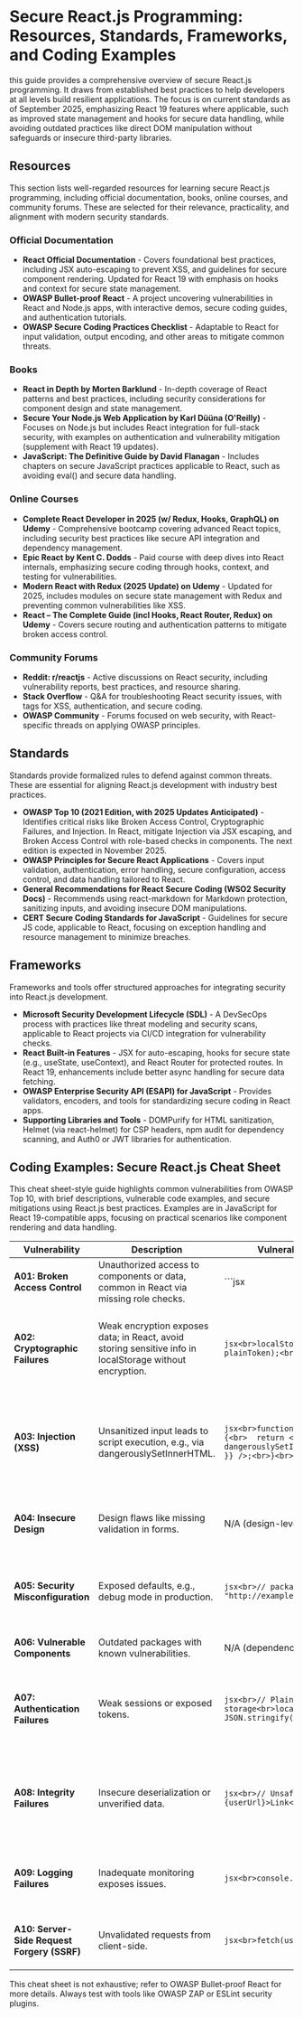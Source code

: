 # Secure React.js Programming: Resources, Standards, Frameworks, and Coding Examples

this guide provides a comprehensive overview of secure React.js programming. It draws from established best practices to help developers at all levels build resilient applications. The focus is on current standards as of September 2025, emphasizing React 19 features where applicable, such as improved state management and hooks for secure data handling, while avoiding outdated practices like direct DOM manipulation without safeguards or insecure third-party libraries.

## Resources

This section lists well-regarded resources for learning secure React.js programming, including official documentation, books, online courses, and community forums. These are selected for their relevance, practicality, and alignment with modern security standards.

### Official Documentation
- **React Official Documentation** - Covers foundational best practices, including JSX auto-escaping to prevent XSS, and guidelines for secure component rendering. Updated for React 19 with emphasis on hooks and context for secure state management.
- **OWASP Bullet-proof React** - A project uncovering vulnerabilities in React and Node.js apps, with interactive demos, secure coding guides, and authentication tutorials.
- **OWASP Secure Coding Practices Checklist** - Adaptable to React for input validation, output encoding, and other areas to mitigate common threats.
### Books
- **React in Depth by Morten Barklund** - In-depth coverage of React patterns and best practices, including security considerations for component design and state management.
- **Secure Your Node.js Web Application by Karl Düüna (O'Reilly)** - Focuses on Node.js but includes React integration for full-stack security, with examples on authentication and vulnerability mitigation (supplement with React 19 updates).
- **JavaScript: The Definitive Guide by David Flanagan** - Includes chapters on secure JavaScript practices applicable to React, such as avoiding eval() and secure data handling.
### Online Courses
- **Complete React Developer in 2025 (w/ Redux, Hooks, GraphQL) on Udemy** - Comprehensive bootcamp covering advanced React topics, including security best practices like secure API integration and dependency management.
- **Epic React by Kent C. Dodds** - Paid course with deep dives into React internals, emphasizing secure coding through hooks, context, and testing for vulnerabilities.
- **Modern React with Redux (2025 Update) on Udemy** - Updated for 2025, includes modules on secure state management with Redux and preventing common vulnerabilities like XSS.
- **React – The Complete Guide (incl Hooks, React Router, Redux) on Udemy** - Covers secure routing and authentication patterns to mitigate broken access control.
### Community Forums
- **Reddit: r/reactjs** - Active discussions on React security, including vulnerability reports, best practices, and resource sharing.
- **Stack Overflow** - Q&A for troubleshooting React security issues, with tags for XSS, authentication, and secure coding.
- **OWASP Community** - Forums focused on web security, with React-specific threads on applying OWASP principles.
## Standards

Standards provide formalized rules to defend against common threats. These are essential for aligning React.js development with industry best practices.

- **OWASP Top 10 (2021 Edition, with 2025 Updates Anticipated)** - Identifies critical risks like Broken Access Control, Cryptographic Failures, and Injection. In React, mitigate Injection via JSX escaping, and Broken Access Control with role-based checks in components. The next edition is expected in November 2025.
- **OWASP Principles for Secure React Applications** - Covers input validation, authentication, error handling, secure configuration, access control, and data handling tailored to React.
- **General Recommendations for React Secure Coding (WSO2 Security Docs)** - Recommends using react-markdown for Markdown protection, sanitizing inputs, and avoiding insecure DOM manipulations.
- **CERT Secure Coding Standards for JavaScript** - Guidelines for secure JS code, applicable to React, focusing on exception handling and resource management to minimize breaches.

## Frameworks

Frameworks and tools offer structured approaches for integrating security into React.js development.

- **Microsoft Security Development Lifecycle (SDL)** - A DevSecOps process with practices like threat modeling and security scans, applicable to React projects via CI/CD integration for vulnerability checks.
- **React Built-in Features** - JSX for auto-escaping, hooks for secure state (e.g., useState, useContext), and React Router for protected routes. In React 19, enhancements include better async handling for secure data fetching.
- **OWASP Enterprise Security API (ESAPI) for JavaScript** - Provides validators, encoders, and tools for standardizing secure coding in React apps.
- **Supporting Libraries and Tools** - DOMPurify for HTML sanitization, Helmet (via react-helmet) for CSP headers, npm audit for dependency scanning, and Auth0 or JWT libraries for authentication.

## Coding Examples: Secure React.js Cheat Sheet

This cheat sheet-style guide highlights common vulnerabilities from OWASP Top 10, with brief descriptions, vulnerable code examples, and secure mitigations using React.js best practices. Examples are in JavaScript for React 19-compatible apps, focusing on practical scenarios like component rendering and data handling.

| Vulnerability | Description | Vulnerable Code Example | Secure Code Example & Mitigation |
|---------------|-------------|-------------------------|---------------------------|
| **A01: Broken Access Control** | Unauthorized access to components or data, common in React via missing role checks. | ```jsx
| **A02: Cryptographic Failures** | Weak encryption exposes data; in React, avoid storing sensitive info in localStorage without encryption. | ```jsx<br>localStorage.setItem('token', plainToken);<br>``` | Use secure storage: ```jsx<br>import Cookies from 'js-cookie';<br>Cookies.set('token', encryptedToken, { secure: true, sameSite: 'strict' });<br>``` Mitigation: Use HTTPS and libraries like crypto-js for encryption; avoid client-side storage for secrets. |
| **A03: Injection (XSS)** | Unsanitized input leads to script execution, e.g., via dangerouslySetInnerHTML. | ```jsx<br>function Component({ html }) {<br>  return <div dangerouslySetInnerHTML={{ __html: html }} />;<br>}<br>``` | Sanitize input: ```jsx<br>import DOMPurify from 'dompurify';<br>function Component({ html }) {<br>  const clean = DOMPurify.sanitize(html);<br>  return <div dangerouslySetInnerHTML={{ __html: clean }} />;<br>}<br>``` Mitigation: Leverage JSX escaping; use DOMPurify for dynamic HTML. |
| **A04: Insecure Design** | Design flaws like missing validation in forms. | N/A (design-level) | Incorporate SDL: Use threat modeling; validate forms with libraries like Yup in React forms. Mitigation: Apply least privilege in component props. |
| **A05: Security Misconfiguration** | Exposed defaults, e.g., debug mode in production. | ```jsx<br>// package.json<br>"homepage": "http://example.com"<br>``` | Secure config: ```jsx<br>// Use HTTPS in production<br>if (process.env.NODE_ENV === 'production') { /* HTTPS enforcement */ }<br>``` Mitigation: Update dependencies with npm audit; configure CSP via react-helmet. |
| **A06: Vulnerable Components** | Outdated packages with known vulnerabilities. | N/A (dependency-level) | Scan regularly: Use `npm audit` and update via npm. Mitigation: Integrate Snyk or Dependabot in CI/CD. |
| **A07: Authentication Failures** | Weak sessions or exposed tokens. | ```jsx<br>// Plain storage<br>localStorage.setItem('user', JSON.stringify(user));<br>``` | Secure auth: ```jsx<br>import { useAuth0 } from '@auth0/auth0-react';<br>const { loginWithRedirect } = useAuth0();<br>// Use secure JWT with lockouts<br>``` Mitigation: Use Auth0 or JWT with expiration and secure cookies. |
| **A08: Integrity Failures** | Insecure deserialization or unverified data. | ```jsx<br>// Unsafe URL<br><a href={userUrl}>Link</a><br>``` | Validate: ```jsx<br>function validateURL(url) {<br>  const parsed = new URL(url);<br>  return ['https:', 'http:'].includes(parsed.protocol);<br>}<br><a href={validateURL(url) ? url : ''}>Link</a><br>``` Mitigation: Use allowlists for URLs; avoid unsafe props. |
| **A09: Logging Failures** | Inadequate monitoring exposes issues. | ```jsx<br>console.log(error);<br>``` | Structured logging: ```jsx<br>import * as Sentry from '@sentry/react';<br>Sentry.captureException(error);<br>``` Mitigation: Use Sentry for secure, centralized logging without sensitive data. |
| **A10: Server-Side Request Forgery (SSRF)** | Unvalidated requests from client-side. | ```jsx<br>fetch(userUrl);<br>``` | Validate: ```jsx<br>if (!isSafeUrl(userUrl)) return;<br>fetch(userUrl);<br>``` Mitigation: Whitelist domains in fetch options; use CORS properly. |

This cheat sheet is not exhaustive; refer to OWASP Bullet-proof React for more details. Always test with tools like OWASP ZAP or ESLint security plugins.


